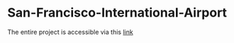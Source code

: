 # San-Francisco-International-Airport

The entire project is accessible via this <a href="https://mouad-hadria.github.io/github.io/Projects/Data_Analysis_of_San_Francisco_International_Airport/index.html">link</a>
